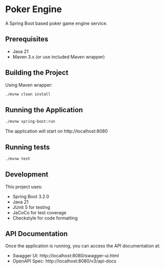 # Poker Engine

A Spring Boot based poker game engine service.

## Prerequisites

- Java 21
- Maven 3.x (or use included Maven wrapper)

## Building the Project

Using Maven wrapper:
```bash
./mvnw clean install
 ```

## Running the Application
```bash
./mvnw spring-boot:run
 ```

The application will start on http://localhost:8080

## Running tests

```bash
./mvnw test
 ```
 
## Development
This project uses:

- Spring Boot 3.2.0
- Java 21
- JUnit 5 for testing
- JaCoCo for test coverage
- Checkstyle for code formatting

## API Documentation

Once the application is running, you can access the API documentation at:
- Swagger UI: http://localhost:8080/swagger-ui.html
- OpenAPI Spec: http://localhost:8080/v3/api-docs